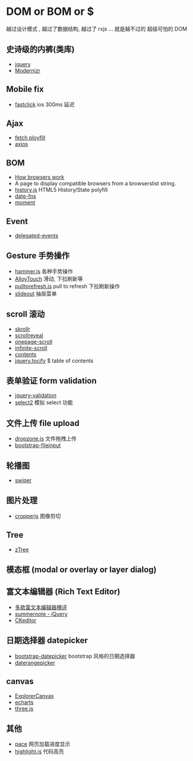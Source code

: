 # DOM or BOM or $

越过设计模式 , 越过了数据结构, 越过了 rxjs ... 就是越不过的 超级可怕的 DOM

## 史诗级的内裤(类库)

- [jquery](https://github.com/jquery/jquery)
- [Modernizr](https://github.com/Modernizr/Modernizr)

## Mobile fix

- [fastclick](https://github.com/ftlabs/fastclick) ios 300ms 延迟

## Ajax

- [fetch ployfill](https://github.com/github/fetch) 
- [axios](https://github.com/axios/axios)

## BOM

- [How browsers work](http://taligarsiel.com/Projects/howbrowserswork1.htm)
- [](https://browserl.ist/) A page to display compatible browsers from a browserslist string.
- [history.js](https://github.com/browserstate/history.js)   HTML5 History/State polyfill
- [date-fns](https://github.com/date-fns/date-fns) 
- [moment](https://github.com/moment/moment)

## Event

- [delegated-events](https://github.com/dgraham/delegated-events)

## Gesture 手势操作

- [hammer.js](https://github.com/hammerjs/hammer.js) 各种手势操作
- [AlloyTouch](https://github.com/AlloyTeam/AlloyTouch) 滑动, 下拉刷新等
- [pulltorefresh.js](https://github.com/BoxFactura/pulltorefresh.js) pull to refresh 下拉刷新操作
- [slideout](https://github.com/Mango/slideout) 抽屉菜单

## scroll 滚动

- [skrollr](https://github.com/Prinzhorn/skrollr)
- [scrollreveal](https://github.com/scrollreveal/scrollreveal)
- [onepage-scroll](https://github.com/peachananr/onepage-scroll)
- [infinite-scroll](https://github.com/metafizzy/infinite-scroll)
- [contents](https://github.com/gajus/contents)
- [jquery.tocify](https://github.com/gfranko/jquery.tocify.js) $ table of contents

## 表单验证 form validation

- [jquery-validation](https://github.com/jquery-validation/jquery-validation)
- [select2](https://github.com/select2/select2) 模拟 select 功能

## 文件上传 file upload

- [dropzone.js](https://github.com/enyo/dropzone) 文件拖拽上传
- [bootstrap-fileinput](https://github.com/kartik-v/bootstrap-fileinput)

## 轮播图 

- [swiper](https://github.com/nolimits4web/swiper)

## 图片处理

- [cropperjs](https://github.com/fengyuanchen/cropperjs) 图像剪切

## Tree

- [zTree](https://github.com/zTree/zTree_v3)

## 模态框 (modal or overlay or layer dialog)

## 富文本编辑器 (Rich Text Editor)

- [多款富文本编辑器横评](http://socialcompare.com/en/comparison/javascript-online-rich-text-editors)
- [summernote - jQuery](https://github.com/summernote/summernote/)
- [CKeditor](https://github.com/ckeditor/ckeditor-dev)

## 日期选择器 datepicker

- [bootstrap-datepicker](https://github.com/uxsolutions/bootstrap-datepicker) bootstrap 风格的日期选择器
- [daterangepicker](https://github.com/dangrossman/daterangepicker)

## canvas

- [ExplorerCanvas](https://github.com/arv/ExplorerCanvas)
- [echarts](https://github.com/apache/incubator-echarts)
- [three.js](https://github.com/mrdoob/three.js/)

## 其他

- [pace](https://github.com/HubSpot/pace) 网页加载进度显示
- [highlight.js](https://github.com/highlightjs/highlight.js) 代码高亮




